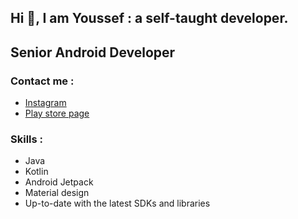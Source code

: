## Hi 👋, I am Youssef : a self-taught developer.

## Senior Android Developer

### Contact me : 
* [Instagram](https://www.instagram.com/youssefmoataz_/)
* [Play store page](https://play.google.com/store/apps/dev?id=6245006738668751785)

### Skills :
* Java
* Kotlin
* Android Jetpack
* Material design
* Up-to-date with the latest SDKs and libraries

<!---
YoussefMoataz/YoussefMoataz is a ✨ special ✨ repository because its `README.md` (this file) appears on your GitHub profile.
You can click the Preview link to take a look at your changes.
--->
